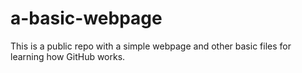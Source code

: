 # a-basic-webpage
This is a public repo with a simple webpage and other basic files for learning how GitHub works.
